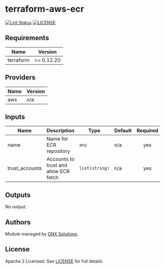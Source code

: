 # terraform-aws-ecr

[![Lint Status](https://github.com/DNXLabs/terraform-aws-ecr/workflows/Lint/badge.svg)](https://github.com/DNXLabs/terraform-aws-ecr/actions)
[![LICENSE](https://img.shields.io/github/license/DNXLabs/terraform-aws-ecr)](https://github.com/DNXLabs/terraform-aws-ecr/blob/master/LICENSE)

<!--- BEGIN_TF_DOCS --->

## Requirements

| Name | Version |
|------|---------|
| terraform | >= 0.12.20 |

## Providers

| Name | Version |
|------|---------|
| aws | n/a |

## Inputs

| Name | Description | Type | Default | Required |
|------|-------------|------|---------|:--------:|
| name | Name for ECR repository | `any` | n/a | yes |
| trust\_accounts | Accounts to trust and allow ECR fetch | `list(string)` | n/a | yes |

## Outputs

No output.

<!--- END_TF_DOCS --->

## Authors

Module managed by [DNX Solutions](https://github.com/DNXLabs).

## License

Apache 2 Licensed. See [LICENSE](https://github.com/DNXLabs/terraform-aws-ecr/blob/master/LICENSE) for full details.

